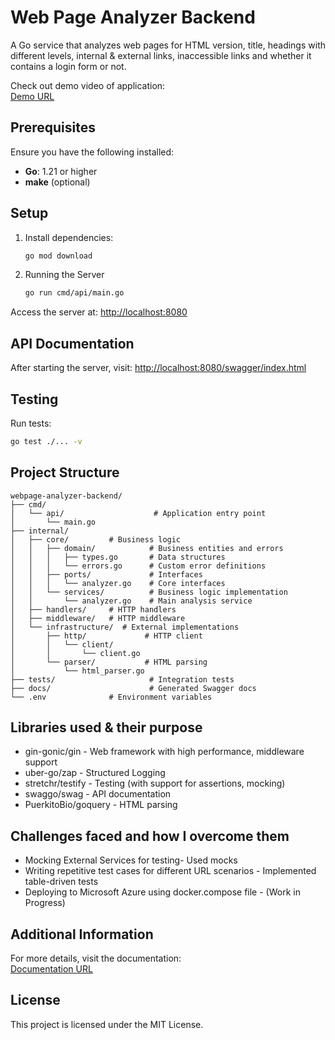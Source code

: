 # Web Page Analyzer Backend

A Go service that analyzes web pages for HTML version, title, headings with different levels, internal & external links, inaccessible links and whether it contains a login form or not.

Check out demo video of application:  
[Demo URL](https://drive.google.com/file/d/1yrAjqgbYQOJGVGoXGaxWfuBWoEIzkbwI/view?usp=sharing)

## Prerequisites

Ensure you have the following installed:

- **Go**: 1.21 or higher
- **make** (optional)

## Setup

1. Install dependencies:
   ```sh
   go mod download
   ```

2. Running the Server
   ```sh
   go run cmd/api/main.go
   ```
Access the server at: [http://localhost:8080](http://localhost:8080)

## API Documentation

After starting the server, visit:
[http://localhost:8080/swagger/index.html](http://localhost:8080/swagger/index.html)

## Testing

Run tests:
```sh
go test ./... -v
```

## Project Structure

```
webpage-analyzer-backend/
├── cmd/
│   └── api/                    # Application entry point
│       └── main.go
├── internal/
│   ├── core/         # Business logic
│   │   ├── domain/            # Business entities and errors
│   │   │   ├── types.go       # Data structures
│   │   │   └── errors.go      # Custom error definitions
│   │   ├── ports/             # Interfaces
│   │   │   └── analyzer.go    # Core interfaces
│   │   └── services/          # Business logic implementation
│   │       └── analyzer.go    # Main analysis service
│   ├── handlers/     # HTTP handlers
│   ├── middleware/   # HTTP middleware
│   └── infrastructure/  # External implementations
│       ├── http/             # HTTP client
│       │   └── client/
│       │       └── client.go
│       └── parser/           # HTML parsing
│           └── html_parser.go
├── tests/                     # Integration tests
├── docs/                      # Generated Swagger docs
└── .env              # Environment variables
```

## Libraries used & their purpose
- gin-gonic/gin - Web framework with high performance, middleware support
- uber-go/zap - Structured Logging
- stretchr/testify - Testing (with support for assertions, mocking)
- swaggo/swag - API documentation
- PuerkitoBio/goquery - HTML parsing

## Challenges faced and how I overcome them
- Mocking External Services for testing- Used mocks
- Writing repetitive test cases for different URL scenarios - Implemented table-driven tests
- Deploying to Microsoft Azure using docker.compose file - (Work in Progress)

## Additional Information

For more details, visit the documentation:  
[Documentation URL](https://docs.google.com/document/d/18IrcFGb_ur-Axp3A0NRtFfond7CdH8vCVmjz4spNSyg/edit?tab=t.0#heading=h.vwi3xxoqbucr)

## License

This project is licensed under the MIT License.

